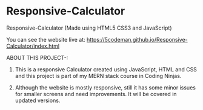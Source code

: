 # Responsive-Calculator
Responsive-Calculator (Made using HTML5 CSS3 and JavaScript)

You can see the website live at: https://5codeman.github.io/Responsive-Calculator/index.html

ABOUT THIS PROJECT-:

1. This is a responsive Calculator created using JavaScript, HTML and CSS and this project is part of my MERN stack course in Coding Ninjas.

2. Although the website is mostly responsive, still it has some minor issues for smaller screens and need improvements. It will be covered in updated versions.

